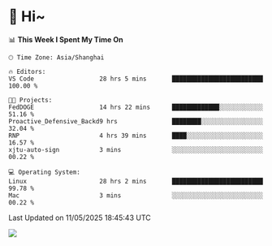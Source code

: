 # 👋 Hi~

<!--START_SECTION:waka-->
📊 **This Week I Spent My Time On** 

```text
🕑︎ Time Zone: Asia/Shanghai

🔥 Editors: 
VS Code                  28 hrs 5 mins       █████████████████████████   100.00 % 

🐱‍💻 Projects: 
FedDOGE                  14 hrs 22 mins      █████████████░░░░░░░░░░░░   51.16 % 
Proactive_Defensive_Backd9 hrs               ████████░░░░░░░░░░░░░░░░░   32.04 % 
RNP                      4 hrs 39 mins       ████░░░░░░░░░░░░░░░░░░░░░   16.57 % 
xjtu-auto-sign           3 mins              ░░░░░░░░░░░░░░░░░░░░░░░░░   00.22 % 

💻 Operating System: 
Linux                    28 hrs 2 mins       █████████████████████████   99.78 % 
Mac                      3 mins              ░░░░░░░░░░░░░░░░░░░░░░░░░   00.22 % 
```


 Last Updated on 11/05/2025 18:45:43 UTC
<!--END_SECTION:waka-->

![](https://komarev.com/ghpvc/?username=lvdongyi&label=Profile%20views&color=0e75b6&style=flat)
<!---
lvdongyi/lvdongyi is a ✨ special ✨ repository because its `README.md` (this file) appears on your GitHub profile.
You can click the Preview link to take a look at your changes.
--->
